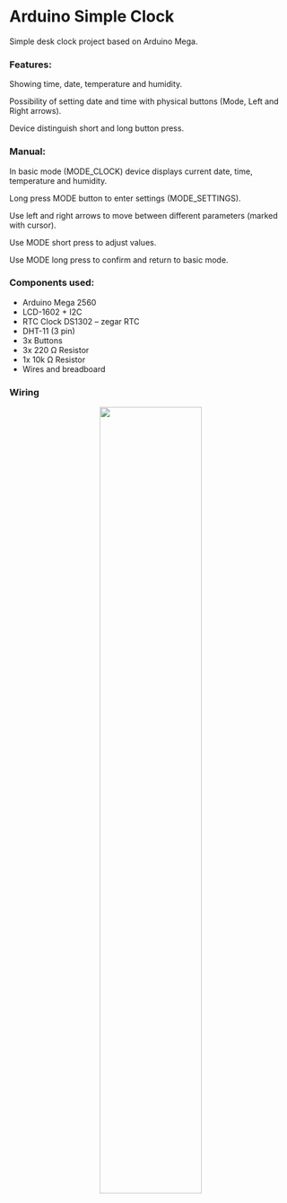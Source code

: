 # Arduino Simple Clock

Simple desk clock project based on Arduino Mega.

### Features:
Showing time, date, temperature and humidity.

Possibility of setting date and time with physical buttons (Mode, Left and Right arrows).

Device distinguish short and long button press.

### Manual:
In basic mode (MODE_CLOCK) device displays current date, time, temperature and humidity.

Long press MODE button to enter settings (MODE_SETTINGS).

Use left and right arrows to move between different parameters (marked with cursor).

Use MODE short press to adjust values.

Use MODE long press to confirm and return to basic mode.


### Components used:
* Arduino Mega 2560
* LCD-1602 + I2C
* RTC Clock DS1302 – zegar RTC
* DHT-11 (3 pin)
* 3x Buttons
* 3x 220 Ω Resistor
* 1x 10k Ω Resistor
* Wires and breadboard


### Wiring

<p align="center">
  <img width="60%" height="60%" src="https://raw.githubusercontent.com/tburton12/arduinoSimpleClock/master/wiring.png">
</p>
